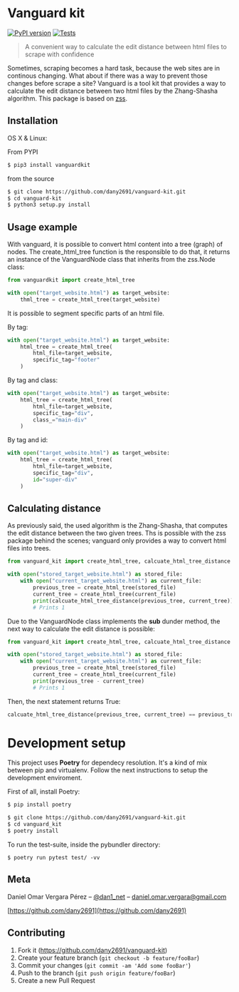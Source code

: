 Vanguard kit
==========================

[![PyPI version](https://badge.fury.io/py/vanguardkit.svg)](https://badge.fury.io/py/vanguardkit)
[![Tests](https://github.com/BentoBox-Project/vanguard-kit/workflows/CI/badge.svg)](https://github.com/BentoBox-Project/vanguard-kit/actions?workflow=CI)

> A convenient way to calculate the edit distance between html files to scrape with confidence

Sometimes, scraping becomes a hard task, because the web sites are in continous changing.
What about if there was a way to prevent those changes before scrape a site?
Vanguard is a tool kit that provides a way to calculate the edit distance between
two html files by the Zhang-Shasha algorithm.
This package is based on [zss](https://github.com/timtadh/zhang-shasha).

## Installation

OS X & Linux:

From PYPI

```sh
$ pip3 install vanguardkit
```

from the source

```sh
$ git clone https://github.com/dany2691/vanguard-kit.git
$ cd vanguard-kit
$ python3 setup.py install
```

## Usage example

With vanguard, it is possible to convert html content into a tree (graph) of nodes.
The create_html_tree function is the responsible to do that, it returns an instance of the VanguardNode class that inherits from the zss.Node class:

```python
from vanguardkit import create_html_tree

with open("target_website.html") as target_website:
    thml_tree = create_html_tree(target_website)
```

It is possible to segment specific parts of an html file.

By tag:
```python
with open("target_website.html") as target_website:
    html_tree = create_html_tree(
        html_file=target_website,
        specific_tag="footer"
    )
```

By tag and class:
```python
with open("target_website.html") as target_website:
    html_tree = create_html_tree(
        html_file=target_website,
        specific_tag="div",
        class_="main-div"
    )
```

By tag and id:
```python
with open("target_website.html") as target_website:
    html_tree = create_html_tree(
        html_file=target_website,
        specific_tag="div",
        id="super-div"
    )
```

## Calculating distance

As previously said, the used algorithm is the Zhang-Shasha, that computes the edit distance between the two given trees. Ths is possible with the zss package behind the scenes; vanguard only provides a way to convert html files into trees.

```python
from vanguard_kit import create_html_tree, calcuate_html_tree_distance

with open("stored_target_website.html") as stored_file:
    with open("current_target_website.html") as current_file:
        previous_tree = create_html_tree(stored_file)
        current_tree = create_html_tree(current_file)
        print(calcuate_html_tree_distance(previous_tree, current_tree))
        # Prints 1
```

Due to the VanguardNode class implements the __sub__ dunder method, the next way to calculate the edit distance is possible:

```python
from vanguard_kit import create_html_tree, calcuate_html_tree_distance

with open("stored_target_website.html") as stored_file:
    with open("current_target_website.html") as current_file:
        previous_tree = create_html_tree(stored_file)
        current_tree = create_html_tree(current_file)
        print(previous_tree - current_tree)
        # Prints 1
```

Then, the next statement returns True:

```python
calcuate_html_tree_distance(previous_tree, current_tree) == previous_tree - current_tree
```

# Development setup

This project uses __Poetry__ for dependecy resolution. It's a kind of mix between
pip and virtualenv. Follow the next instructions to setup the development enviroment.

First of all, install Poetry:

```sh
$ pip install poetry
```

```sh
$ git clone https://github.com/dany2691/vanguard-kit.git
$ cd vanguard_kit
$ poetry install
```

To run the test-suite, inside the pybundler directory:

```shell
$ poetry run pytest test/ -vv
```

## Meta

Daniel Omar Vergara Pérez – [@dan1_net](https://twitter.com/dan1_net) – daniel.omar.vergara@gmail.com

[https://github.com/dany2691](https://github.com/dany2691)

## Contributing

1. Fork it (<https://github.com/dany2691/vanguard-kit>)
2. Create your feature branch (`git checkout -b feature/fooBar`)
3. Commit your changes (`git commit -am 'Add some fooBar'`)
4. Push to the branch (`git push origin feature/fooBar`)
5. Create a new Pull Request
